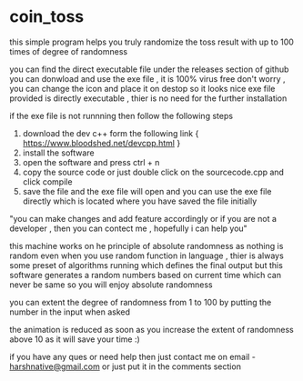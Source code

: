 # coin_toss
this simple program helps you truly randomize the toss result with up to 100 times of degree of randomness

you can find the direct executable file under the releases section of github 
you can donwload and use the exe file , it is 100% virus free don't worry , you can change the icon and place it on destop so it looks nice 
exe file provided is directly executable , thier is no need for the further installation 

if the exe file is not runnning then follow the following steps

1. download the dev c++ form the following link { https://www.bloodshed.net/devcpp.html }
2. install the software
3. open the software and press ctrl + n
4. copy the source code or just double click on the sourcecode.cpp and click compile
5. save the file and the exe file will open and you can use the exe file directly which is located where you have saved the file initially

"you can make changes and add feature accordingly or if you are not a developer , then you can contect me , hopefully i can help you"

this machine works on he principle of absolute randomness as nothing is random even when you use random function in language , thier is always some preset of algorithms running which defines the final output but this software generates a random numbers based on current time which can never be same 
so you will enjoy absolute randomness 

you can extent the degree of randomness from 1 to 100 by putting the number in the input when asked 

the animation is reduced as soon as you increase the extent of randomness above 10 as it will save your time :)

if you have any ques or need help then just contact me on email - harshnative@gmail.com or just put it in the comments section
